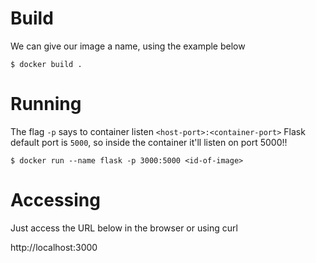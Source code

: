# Build

We can give our image a name, using the example below

`$ docker build .`

# Running

The flag `-p` says to container listen `<host-port>:<container-port>`
Flask default port is `5000`, so inside the container it'll listen on port 5000!!

`$ docker run --name flask -p 3000:5000 <id-of-image>`

# Accessing

Just access the URL below in the browser or using curl

http://localhost:3000
